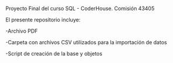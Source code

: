 Proyecto Final del curso SQL - CoderHouse. Comisión 43405

El presente repositorio incluye:

-Archivo PDF

-Carpeta con archivos CSV utilizados para la importación de datos

-Script de creación de la base y objetos

